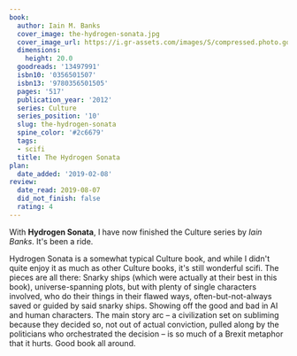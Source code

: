 ```yaml
---
book:
  author: Iain M. Banks
  cover_image: the-hydrogen-sonata.jpg
  cover_image_url: https://i.gr-assets.com/images/S/compressed.photo.goodreads.com/books/1340894566l/13497991._SX98_.jpg
  dimensions:
    height: 20.0
  goodreads: '13497991'
  isbn10: '0356501507'
  isbn13: '9780356501505'
  pages: '517'
  publication_year: '2012'
  series: Culture
  series_position: '10'
  slug: the-hydrogen-sonata
  spine_color: '#2c6679'
  tags:
  - scifi
  title: The Hydrogen Sonata
plan:
  date_added: '2019-02-08'
review:
  date_read: 2019-08-07
  did_not_finish: false
  rating: 4
---
```


With **Hydrogen Sonata**, I have now finished the Culture series by *Iain Banks*. It's been a ride.

Hydrogen Sonata is a somewhat typical Culture book, and while I didn't quite enjoy it as much as other Culture books, it's still wonderful scifi. The pieces are all there: Snarky ships (which were actually at their best in this book), universe-spanning plots, but with plenty of single characters involved, who do their things in their flawed ways, often-but-not-always saved or guided by said snarky ships. Showing off the good and bad in AI and human characters. The main story arc – a civilization set on subliming because they decided so, not out of actual conviction, pulled along by the politicians who orchestrated the decision – is so much of a Brexit metaphor that it hurts. Good book all around.
